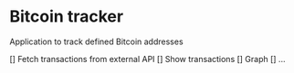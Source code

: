 # Bitcoin tracker 

Application to track defined Bitcoin addresses

[] Fetch transactions from external API
[] Show transactions 
[] Graph
[] ...

